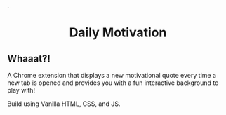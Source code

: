 <img src="https://raw.githubusercontent.com/AtaGowani/DailyMotivation/master/.github/logo.png" alt="logo" align="center" height="5rem">
<h1 align="center">Daily Motivation</h1>

## Whaaat?!

A Chrome extension that displays a new motivational quote every time a new tab is opened and provides you with a fun interactive background to play with!

Build using Vanilla HTML, CSS, and JS.